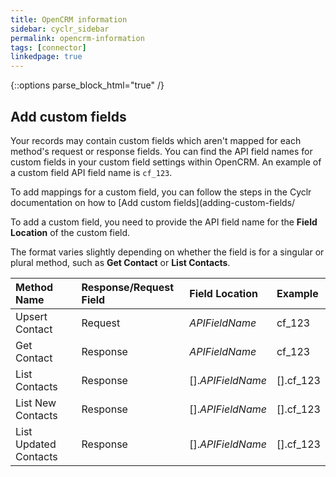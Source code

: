 ```yaml
---
title: OpenCRM information
sidebar: cyclr_sidebar
permalink: opencrm-information
tags: [connector]
linkedpage: true
---
```

{::options parse_block_html="true" /}
<section class="card">

## Add custom fields

Your records may contain custom fields which aren't mapped for each method's request or response fields. You can find the API field names for custom fields in your custom field settings within OpenCRM. An example of a custom field API field name is `cf_123`.

To add mappings  for a custom field, you can follow the steps in the Cyclr documentation on how to [Add custom fields](adding-custom-fields/

To add a custom field, you need to provide the API field name for the **Field Location** of the custom field.

The format varies slightly depending on whether the field is for a singular or plural method, such as **Get Contact** or **List Contacts**.

| Method Name           | Response/Request Field | Field Location           | Example   |
| :-------------------- | :--------------------- | :----------------------- | :-------- |
| Upsert Contact        | Request                | <em>APIFieldName</em>    | cf_123    |
| Get Contact           | Response               | <em>APIFieldName</em>    | cf_123    |
| List Contacts         | Response               | [].<em>APIFieldName</em> | [].cf_123 |
| List New Contacts     | Response               | [].<em>APIFieldName</em> | [].cf_123 |
| List Updated Contacts | Response               | [].<em>APIFieldName</em> | [].cf_123 |

</section>
